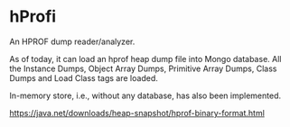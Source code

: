 # hProfi 

An HPROF dump reader/analyzer.

As of today, it can load an hprof heap dump file into Mongo database. 
All the Instance Dumps, Object Array Dumps, Primitive Array Dumps, Class Dumps and Load Class tags are loaded.

In-memory store, i.e., without any database, has also been implemented.

https://java.net/downloads/heap-snapshot/hprof-binary-format.html

